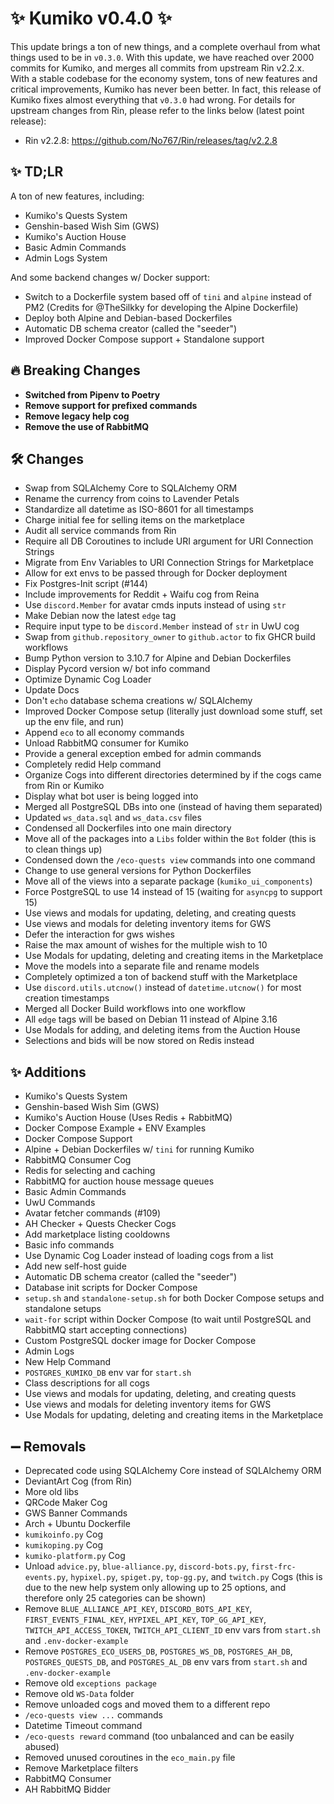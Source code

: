 # ✨ Kumiko v0.4.0 ✨

This update brings a ton of new things, and a complete overhaul from what things used to be in `v0.3.0`. With this update, we have reached over 2000 commits for Kumiko, and merges all commits from upstream Rin v2.2.x. With a stable codebase for the economy system, tons of new features and critical improvements, Kumiko has never been better. In fact, this release of Kumiko fixes almost everything that `v0.3.0` had wrong. For details for upstream changes from Rin, please refer to the links below (latest point release):

- Rin v2.2.8: https://github.com/No767/Rin/releases/tag/v2.2.8

## ✨ TD;LR

A ton of new features, including:

- Kumiko's Quests System
- Genshin-based Wish Sim (GWS)
- Kumiko's Auction House
- Basic Admin Commands
- Admin Logs System

And some backend changes w/ Docker support:

- Switch to a Dockerfile system based off of `tini` and `alpine` instead of PM2 (Credits for @TheSilkky for developing the Alpine Dockerfile)
- Deploy both Alpine and Debian-based Dockerfiles
- Automatic DB schema creator (called the "seeder")
- Improved Docker Compose support + Standalone support

## 🔥 Breaking Changes

- **Switched from Pipenv to Poetry**
- **Remove support for prefixed commands**
- **Remove legacy help cog**
- **Remove the use of RabbitMQ**

## 🛠️ Changes

- Swap from SQLAlchemy Core to SQLAlchemy ORM
- Rename the currency from coins to Lavender Petals
- Standardize all datetime as ISO-8601 for all timestamps
- Charge initial fee for selling items on the marketplace 
- Audit all service commands from Rin
- Require all DB Coroutines to include URI argument for URI Connection Strings
- Migrate from Env Variables to URI Connection Strings for Marketplace
- Allow for ext envs to be passed through for Docker deployment
- Fix Postgres-Init script (#144)
- Include improvements for Reddit + Waifu cog from Reina
- Use `discord.Member` for avatar cmds inputs instead of using `str`
- Make Debian now the latest `edge` tag
- Require input type to be `discord.Member` instead of `str` in UwU cog
- Swap from `github.repository_owner` to `github.actor` to fix GHCR build workflows
- Bump Python version to 3.10.7 for Alpine and Debian Dockerfiles
- Display Pycord version w/ bot info command
- Optimize Dynamic Cog Loader
- Update Docs
- Don't `echo` database schema creations w/ SQLAlchemy
- Improved Docker Compose setup (literally just download some stuff, set up the env file, and run)
- Append `eco` to all economy commands
- Unload RabbitMQ consumer for Kumiko
- Provide a general exception embed for admin commands
- Completely redid Help command
- Organize Cogs into different directories determined by if the cogs came from Rin or Kumiko
- Display what bot user is being logged into
- Merged all PostgreSQL DBs into one (instead of having them separated)
- Updated `ws_data.sql` and `ws_data.csv` files
- Condensed all Dockerfiles into one main directory
- Move all of the packages into a `Libs` folder within the `Bot` folder (this is to clean things up)
- Condensed down the `/eco-quests view` commands into one command
- Change to use general versions for Python Dockerfiles
- Move all of the views into a separate package (`kumiko_ui_components`)
- Force PostgreSQL to use 14 instead of 15 (waiting for `asyncpg` to support 15)
- Use views and modals for updating, deleting, and creating quests
- Use views and modals for deleting inventory items for GWS
- Defer the interaction for gws wishes
- Raise the max amount of wishes for the multiple wish to 10
- Use Modals for updating, deleting and creating items in the Marketplace
- Move the models into a separate file and rename models
- Completely optimized a ton of backend stuff with the Marketplace 
- Use `discord.utils.utcnow()` instead of `datetime.utcnow()` for most creation timestamps
- Merged all Docker Build workflows into one workflow
- All `edge` tags will be based on Debian 11 instead of Alpine 3.16
- Use Modals for adding, and deleting items from the Auction House
- Selections and bids will be now stored on Redis instead

## ✨ Additions
- Kumiko's Quests System
- Genshin-based Wish Sim (GWS)
- Kumiko's Auction House (Uses Redis + RabbitMQ)
- Docker Compose Example + ENV Examples
- Docker Compose Support
- Alpine + Debian Dockerfiles w/ `tini` for running Kumiko
- RabbitMQ Consumer Cog
- Redis for selecting and caching
- RabbitMQ for auction house message queues
- Basic Admin Commands
- UwU Commands
- Avatar fetcher commands (#109)
- AH Checker + Quests Checker Cogs
- Add marketplace listing cooldowns
- Basic info commands
- Use Dynamic Cog Loader instead of loading cogs from a list
- Add new self-host guide
- Automatic DB schema creator (called the "seeder")
- Database init scripts for Docker Compose 
- `setup.sh` and `standalone-setup.sh` for both Docker Compose setups and standalone setups
- `wait-for` script within Docker Compose (to wait until PostgreSQL and RabbitMQ start accepting connections)
- Custom PostgreSQL docker image for Docker Compose
- Admin Logs
- New Help Command
- `POSTGRES_KUMIKO_DB` env var for `start.sh`
- Class descriptions for all cogs
- Use views and modals for updating, deleting, and creating quests
- Use views and modals for deleting inventory items for GWS
- Use Modals for updating, deleting and creating items in the Marketplace

## ➖ Removals

- Deprecated code using SQLAlchemy Core instead of SQLAlchemy ORM
- DeviantArt Cog (from Rin)
- More old libs
- QRCode Maker Cog
- GWS Banner Commands
- Arch + Ubuntu Dockerfile
- `kumikoinfo.py` Cog
- `kumikoping.py` Cog
- `kumiko-platform.py` Cog
- Unload `advice.py`, `blue-alliance.py`, `discord-bots.py`, `first-frc-events.py`, `hypixel.py`, `spiget.py`, `top-gg.py`, and `twitch.py` Cogs (this is due to the new help system only allowing up to 25 options, and therefore only 25 categories can be shown)
- Remove `BLUE_ALLIANCE_API_KEY`, `DISCORD_BOTS_API_KEY`, `FIRST_EVENTS_FINAL_KEY`, `HYPIXEL_API_KEY`,  `TOP_GG_API_KEY`, `TWITCH_API_ACCESS_TOKEN`, `TWITCH_API_CLIENT_ID` env vars from `start.sh` and `.env-docker-example`
- Remove `POSTGRES_ECO_USERS_DB`, `POSTGRES_WS_DB`, `POSTGRES_AH_DB`, `POSTGRES_QUESTS_DB`, and `POSTGRES_AL_DB` env vars from `start.sh` and `.env-docker-example`
- Remove old `exceptions package`
- Remove old `WS-Data` folder
- Remove unloaded cogs and moved them to a different repo
- `/eco-quests view ...` commands
- Datetime Timeout command
- `/eco-quests reward` command (too unbalanced and can be easily abused)
- Removed unused coroutines in the `eco_main.py` file 
- Remove Marketplace filters
- RabbitMQ Consumer
- AH RabbitMQ Bidder